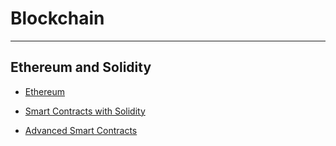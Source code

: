 # Blockchain
---

## Ethereum and Solidity

- [Ethereum](./ethereum/ethereum.md)

- [Smart Contracts with Solidity](./smart-contracts-with-solidity/smart-contracts-with-solidity.md)

- [Advanced Smart Contracts](./advanced-smart-contracts/advanced-smart-contracts.md)
